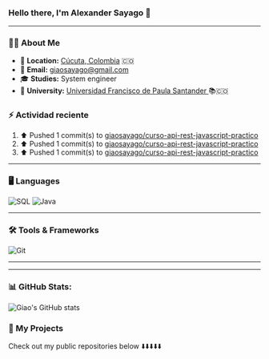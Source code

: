 

### **Hello there, I'm Alexander Sayago 👋**

---

### 🧑‍💻 **About Me**

- 📍 **Location:** <a href="https://maps.app.goo.gl/XVpZMVm4LwV7izcc9" target="_blank">Cúcuta, Colombia</a> 🇨🇴  
- 📧 **Email:** [giaosayago@gmail.com](mailto:giaosayago@gmail.com) 
- 🎓 **Studies:** System engineer 
- 🏫 **University:** [Universidad Francisco de Paula Santander ](https://ww2.ufps.edu.co/) 📚🇨🇴 


### :zap: Actividad reciente
<!-- START_SECTION:activity-->
<!--RECENT_ACTIVITY:start-->
1. ⬆️ Pushed 1 commit(s) to [giaosayago/curso-api-rest-javascript-practico](https://github.com/giaosayago/curso-api-rest-javascript-practico)<br>
2. ⬆️ Pushed 1 commit(s) to [giaosayago/curso-api-rest-javascript-practico](https://github.com/giaosayago/curso-api-rest-javascript-practico)<br>
3. ⬆️ Pushed 1 commit(s) to [giaosayago/curso-api-rest-javascript-practico](https://github.com/giaosayago/curso-api-rest-javascript-practico)<br>
<!--RECENT_ACTIVITY:end-->


<!-- END_SECTION:activity-->

---

### 🖥️ **Languages**
![SQL](https://img.shields.io/badge/SQL-316192?style=for-the-badge&logo=postgresql&logoColor=white)
![Java](https://img.shields.io/badge/Java-ED8B00?style=for-the-badge&logo=openjdk&logoColor=white)

---

### 🛠️ **Tools & Frameworks**
![Git](https://img.shields.io/badge/Git-F05032?style=for-the-badge&logo=git&logoColor=white)

---
---

### 📊 GitHub Stats:

![Giao's GitHub stats](https://github-readme-stats.vercel.app/api?username=giaosayago)

### 📂 My Projects 

Check out my public repositories below ⬇️⬇️⬇️⬇️⬇️